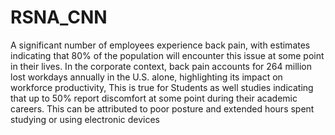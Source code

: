 # RSNA_CNN
<p>A significant number of employees experience back pain, with estimates indicating that 80% of the population will encounter this issue at some point in their lives. In the corporate context, back pain accounts for 264 million lost workdays annually in the U.S. alone, highlighting its impact on workforce productivity, 
This is true for Students as well studies indicating that up to 50% report discomfort at some point during their academic careers. This can be attributed to poor posture and extended hours spent studying or using electronic devices</p>
